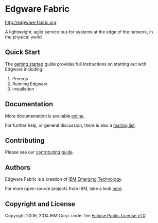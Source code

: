 # Edgware Fabric

http://edgware-fabric.org

A lightweight, agile service bus for systems at the edge of the network, in the physical world

## Quick Start

The [getting started](http://edgware-fabric.org/docs/getting_started) guide provides full instructions on starting out with Edgware including:

1. Prereqs
2. Running Edgware
3. Installation

## Documentation

More documentation is available [online](http://edgware-fabric.org/docs).

For further help, or general discussion, there is also a [mailing list](https://groups.google.com/forum/#!forum/edgware-fabric).

## Contributing

Please see our [contributing guide](CONTRIBUTING.md).

## Authors

Edgware Fabric is a creation of [IBM Emerging Technology](http://ibm.com/blogs/et).

For more open-source projects from IBM, take a look [here](http://ibm.github.io).

## Copyright and License

Copyright 2006, 2014 IBM Corp. under the [Eclipse Public License v1.0](LICENSE).
